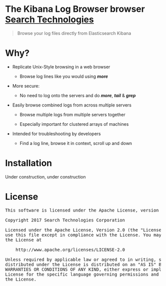 # The Kibana Log Browser browser [Search Technologies](http://www.searchtechnologies.com) 

> Browse your log files directly from Elasticsearch Kibana

# Why?

 - Replicate Unix-Style browsing in a web browser
 
   - Browse log lines like you would using **_more_**
 
 - More secure:
 
   - No need to log onto the servers and do **_more_**, **_tail_** & **_grep_**
   
 - Easily browse combined logs from across multiple servers
 
   - Browse multiple logs from multiple servers together
   
   - Especially important for clustered arrays of machines
   
 - Intended for troubleshooting by developers
 
   - Find a log line, browse it in context, scroll up and down

# Installation 

Under construction, under construction



# License

<pre>
This software is licensed under the Apache License, version 2 ("ALv2"), quoted below.

Copyright 2017 Search Technologies Corporation <https://www.searchtechnologies.com>

Licensed under the Apache License, Version 2.0 (the "License"); you may not
use this file except in compliance with the License. You may obtain a copy of
the License at

    http://www.apache.org/licenses/LICENSE-2.0

Unless required by applicable law or agreed to in writing, software
distributed under the License is distributed on an "AS IS" BASIS, WITHOUT
WARRANTIES OR CONDITIONS OF ANY KIND, either express or implied. See the
License for the specific language governing permissions and limitations under
the License.
</pre>
